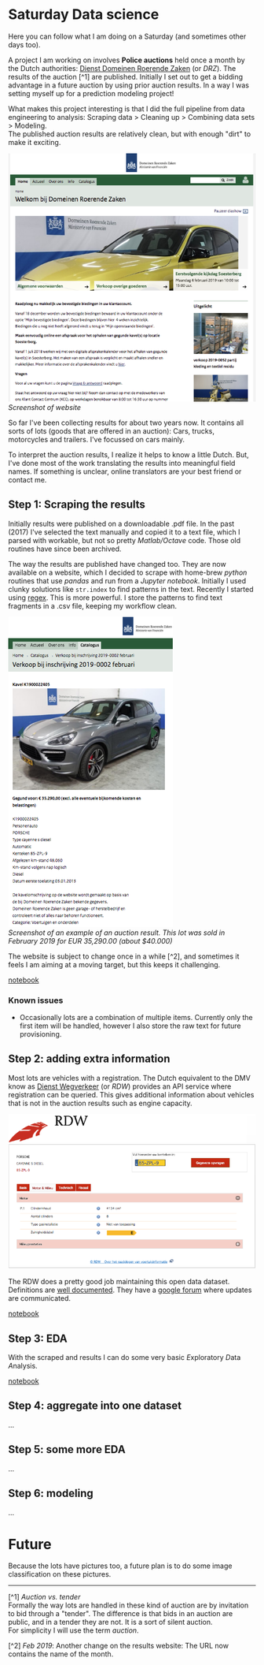 # Saturday Data science

Here you can follow what I am doing on a Saturday (and sometimes other days too).  

A project I am working on involves **Police auctions** held once a month by the Dutch authorities: [Dienst Domeinen Roerende Zaken](https://www.domeinenrz.nl/) (or _DRZ_). The results of the auction [^1] are published. 
Initially I set out to get a bidding advantage in a future auction by using prior auction results. In a way I was setting myself up for a prediction modeling project!  

What makes this project interesting is that I did the full pipeline from data engineering to analysis: Scraping data > Cleaning up > Combining data sets > Modeling.  
The published auction results are relatively clean, but with enough "dirt" to make it exciting. 

![drz-home](./assets/drz-home-square.png)  
_Screenshot of website_

So far I've been collecting results for about two years now. It contains all sorts of lots (goods that are offered in an auction): Cars, trucks, motorcycles and trailers. I've focussed on cars mainly.

To interpret the auction results, I realize it helps to know a little Dutch. But, I've done most of the work translating the results into meaningful field names. If something is unclear, online translators are your best friend or contact me.

## Step 1: Scraping the results

Initially results were published on a downloadable .pdf file. 
In the past (2017) I've selected the text manually and copied it to a text file, which I parsed with workable, but not so pretty _Matlab/Octave_ code.
Those old routines have since been archived.  

The way the results are published have changed too. They are now available on a website, which I decided to scrape with home-brew _python_ routines that use _pandas_ and run from a _Jupyter notebook_. Initially I used clunky solutions like `str.index` to find patterns in the text. Recently I started using [regex](https://en.wikipedia.org/wiki/Regular_expression). This is more powerful. I store the patterns to find text fragments in a .csv file, keeping my workflow clean.

![drz-result](./assets/drz-result-190022405.png)  
_Screenshot of an example of an auction result. This lot was sold in February 2019 for EUR 35,290.00 (about $40.000)_

The website is subject to change once in a while [^2], and sometimes it feels I am aiming at a moving target, but this keeps it challenging. 

[notebook](./code/scrape-drz-auction-results.ipynb)


### Known issues
- Occasionally lots are a combination of multiple items. Currently only the first item will be handled, however I also store the raw text for future provisioning.

## Step 2: adding extra information

Most lots are vehicles with a registration. The Dutch equivalent to the DMV know as [Dienst Wegverkeer](https://www.rdw.nl/information-in-english) (or _RDW_) provides an API service where registration can be queried. This gives additional information about vehicles that is not in the auction results such as engine capacity.

![rdw-result](./assets/rdw-engine-85zpl9.png)

The RDW does a pretty good job maintaining this open data dataset. Definitions are [well documented](https://opendata.rdw.nl/Voertuigen/Open-Data-RDW-Gekentekende_voertuigen/m9d7-ebf2). They have a [google forum](https://groups.google.com/forum/#!topic/voertuigen-open-data/rnwGKL-HQ8Y) where updates are communicated.

[notebook](./code/add-rdw-info-to-drz.ipynb)

## Step 3: EDA

With the scraped and results I can do some very basic *E*xploratory *D*ata *A*nalysis.

[notebook](./code/explore-auction-results.ipynb)

## Step 4: aggregate into one dataset

...

## Step 5: some more EDA

...


## Step 6: modeling

...

# Future

Because the lots have pictures too, a future plan is to do some image classification on these pictures.



- - - - -
[^1] _Auction vs. tender_  
Formally the way lots are handled in these kind of auction are by invitation to bid through a "tender". The difference is that bids in an auction are public, and in a tender they are not. It is a sort of silent auction.  
For simplicity I will use the term _auction_.

[^2] _Feb 2019_: Another change on the results website: The URL now contains the name of the month.
